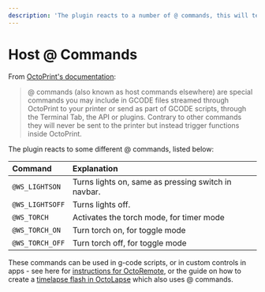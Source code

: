 ```yaml
---
description: 'The plugin reacts to a number of @ commands, this will tell you the details.'
---
```


# Host @ Commands

From [OctoPrint's documentation](https://docs.octoprint.org/en/master/features/atcommands.html):

> @ commands \(also known as host commands elsewhere\) are special commands you may include in GCODE files streamed through OctoPrint to your printer or send as part of GCODE scripts, through the Terminal Tab, the API or plugins. Contrary to other commands they will never be sent to the printer but instead trigger functions inside OctoPrint.

The plugin reacts to some different @ commands, listed below:

| Command | Explanation |
| :--- | :--- |
| `@WS_LIGHTSON` | Turns lights on, same as pressing switch in navbar. |
| `@WS_LIGHTSOFF` | Turns lights off. |
| `@WS_TORCH` | Activates the torch mode, for timer mode |
| `@WS_TORCH_ON` | Turn torch on, for toggle mode |
| `@WS_TORCH_OFF` | Turn torch off, for toggle mode |

These commands can be used in g-code scripts, or in custom controls in apps - see here for [instructions for OctoRemote](https://github.com/cp2004/OctoPrint-WS281x_LED_Status/issues/6#issuecomment-668110507), or the guide on how to create a [timelapse flash in OctoLapse](../guides/octolapse-flash.md) which also uses @ commands.

